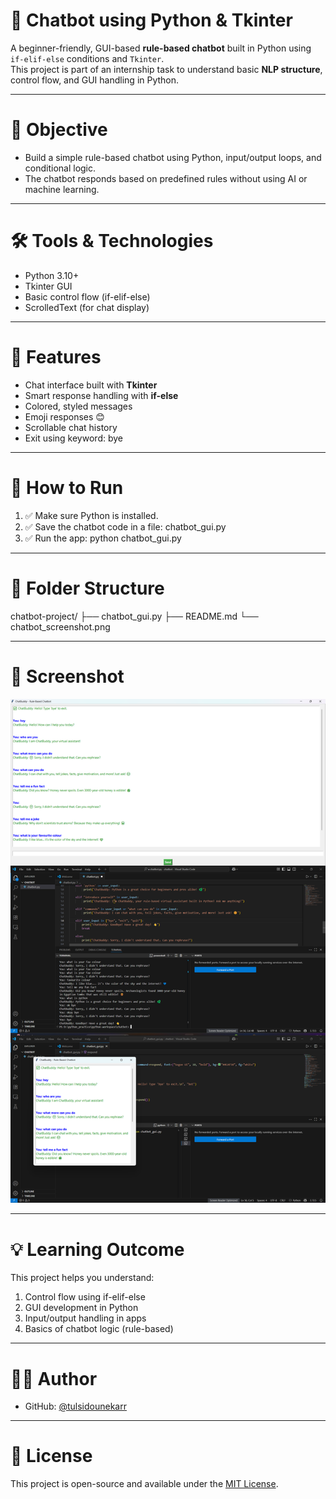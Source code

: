# 🤖 Chatbot using Python & Tkinter

A beginner-friendly, GUI-based **rule-based chatbot** built in Python using `if-elif-else` conditions and `Tkinter`.  
This project is part of an internship task to understand basic **NLP structure**, control flow, and GUI handling in Python.

---

# 🎯 Objective

- Build a simple rule-based chatbot using Python, input/output loops, and conditional logic.  
- The chatbot responds based on predefined rules without using AI or machine learning.

---

# 🛠️ Tools & Technologies

- Python 3.10+
- Tkinter GUI
- Basic control flow (if-elif-else)
- ScrolledText (for chat display)

---

# 🧠 Features

- Chat interface built with **Tkinter**
- Smart response handling with **if-else**
- Colored, styled messages
- Emoji responses 😊
- Scrollable chat history
- Exit using keyword: bye

---

# 🚀 How to Run

1. ✅ Make sure Python is installed.  
2. ✅ Save the chatbot code in a file: chatbot_gui.py  
3. ✅ Run the app:
   python chatbot_gui.py

---
   
# 📂 Folder Structure
chatbot-project/
├── chatbot_gui.py
├── README.md
└── chatbot_screenshot.png

---

# 📸 Screenshot

![image alt](https://github.com/tulsidounekarr/Chatbot/blob/49d2ce3cdeb488d18181760095c99aa383b0fa80/image%20(19).png)

---

# 💡 Learning Outcome
This project helps you understand:
1. Control flow using if-elif-else
2. GUI development in Python
3. Input/output handling in apps
4. Basics of chatbot logic (rule-based)

---

 # 👨‍💻 Author

- GitHub: [@tulsidounekarr](https://github.com/tulsidounekarr)

---

# 📄 License

This project is open-source and available under the [MIT License](LICENSE).



